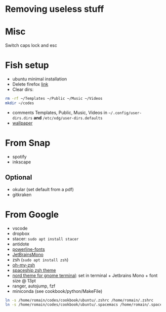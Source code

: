 # Removing useless stuff

# Misc

Switch caps lock and esc

# Fish setup

- ubuntu minimal installation
- Delete firefox [link](https://askubuntu.com/questions/16758/removing-firefox-in-ubuntu-with-all-add-ons-like-it-never-existed)
- Clear dirs:

```bash
rm -rf ~/Templates ~/Public ~/Music ~/Videos
mkdir ~/codes
```

- comments Templates, Public, Music, Videos in `~/.config/user-dirs.dirs` **and** `/etc/xdg/user-dirs.defaults`
- [wallpaper](https://imgur.com/a/nwrAFSJ)

# From Snap

- spotify
- inkscape

## Optional

- okular (set default from a pdf)
- gitkraken

# From Google

- vscode
- dropbox
- stacer: `sudo apt install stacer`
- antidote
- [powerline-fonts](https://github.com/powerline/fonts)
- [JetBrainsMono](https://www.jetbrains.com/lp/mono/)
- zsh (`sudo apt install zsh`)
- [oh-my-zsh](https://github.com/ohmyzsh/ohmyzsh)
- [spaceship zsh theme](https://github.com/denysdovhan/spaceship-prompt)
- [nord theme for gnome terminal](https://github.com/arcticicestudio/nord-gnome-terminal): set in terminal + Jetbrains Mono + font size @ 13pt
- ranger, autojump, fzf
- miniconda (see cookbook/python/MakeFile)

```bash
ln -s /home/romain/codes/cookbook/ubuntu/.zshrc /home/romain/.zshrc
ln -s /home/romain/codes/cookbook/ubuntu/.spacemacs /home/romain/.spacemacs
```
